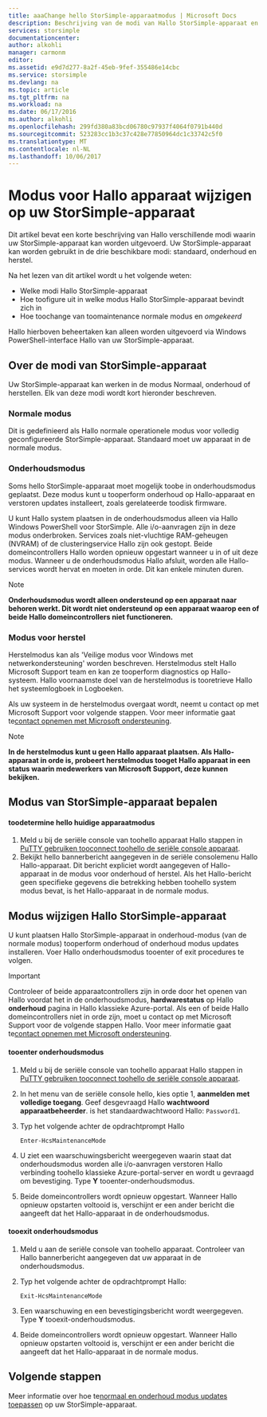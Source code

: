 ```yaml
---
title: aaaChange hello StorSimple-apparaatmodus | Microsoft Docs
description: Beschrijving van de modi van Hallo StorSimple-apparaat en wordt uitgelegd hoe toouse Windows PowerShell voor StorSimple toochange Hallo apparaatmodus.
services: storsimple
documentationcenter: 
author: alkohli
manager: carmonm
editor: 
ms.assetid: e9d7d277-8a2f-45eb-9fef-355486e14cbc
ms.service: storsimple
ms.devlang: na
ms.topic: article
ms.tgt_pltfrm: na
ms.workload: na
ms.date: 06/17/2016
ms.author: alkohli
ms.openlocfilehash: 299fd380a83bcd06780c97937f4064f0791b440d
ms.sourcegitcommit: 523283cc1b3c37c428e77850964dc1c33742c5f0
ms.translationtype: MT
ms.contentlocale: nl-NL
ms.lasthandoff: 10/06/2017
---
```

# <a name="change-hello-device-mode-on-your-storsimple-device"></a>Modus voor Hallo apparaat wijzigen op uw StorSimple-apparaat
Dit artikel bevat een korte beschrijving van Hallo verschillende modi waarin uw StorSimple-apparaat kan worden uitgevoerd. Uw StorSimple-apparaat kan worden gebruikt in de drie beschikbare modi: standaard, onderhoud en herstel. 

Na het lezen van dit artikel wordt u het volgende weten:

* Welke modi Hallo StorSimple-apparaat
* Hoe toofigure uit in welke modus Hallo StorSimple-apparaat bevindt zich in
* Hoe toochange van toomaintenance normale modus en *omgekeerd*

Hallo hierboven beheertaken kan alleen worden uitgevoerd via Windows PowerShell-interface Hallo van uw StorSimple-apparaat.

## <a name="about-storsimple-device-modes"></a>Over de modi van StorSimple-apparaat
Uw StorSimple-apparaat kan werken in de modus Normaal, onderhoud of herstellen. Elk van deze modi wordt kort hieronder beschreven.

### <a name="normal-mode"></a>Normale modus
Dit is gedefinieerd als Hallo normale operationele modus voor volledig geconfigureerde StorSimple-apparaat. Standaard moet uw apparaat in de normale modus.

### <a name="maintenance-mode"></a>Onderhoudsmodus
Soms hello StorSimple-apparaat moet mogelijk toobe in onderhoudsmodus geplaatst. Deze modus kunt u tooperform onderhoud op Hallo-apparaat en verstoren updates installeert, zoals gerelateerde toodisk firmware.

U kunt Hallo system plaatsen in de onderhoudsmodus alleen via Hallo Windows PowerShell voor StorSimple. Alle i/o-aanvragen zijn in deze modus onderbroken. Services zoals niet-vluchtige RAM-geheugen (NVRAM) of de clusteringservice Hallo zijn ook gestopt. Beide domeincontrollers Hallo worden opnieuw opgestart wanneer u in of uit deze modus. Wanneer u de onderhoudsmodus Hallo afsluit, worden alle Hallo-services wordt hervat en moeten in orde. Dit kan enkele minuten duren.

> [!NOTE]
> **Onderhoudsmodus wordt alleen ondersteund op een apparaat naar behoren werkt. Dit wordt niet ondersteund op een apparaat waarop een of beide Hallo domeincontrollers niet functioneren.**
> </br>
> 
> 

### <a name="recovery-mode"></a>Modus voor herstel
Herstelmodus kan als 'Veilige modus voor Windows met netwerkondersteuning' worden beschreven. Herstelmodus stelt Hallo Microsoft Support team en kan ze tooperform diagnostics op Hallo-systeem. Hallo voornaamste doel van de herstelmodus is tooretrieve Hallo het systeemlogboek in Logboeken.

Als uw systeem in de herstelmodus overgaat wordt, neemt u contact op met Microsoft Support voor volgende stappen. Voor meer informatie gaat te[contact opnemen met Microsoft ondersteuning](storsimple-contact-microsoft-support.md).

> [!NOTE]
> **In de herstelmodus kunt u geen Hallo apparaat plaatsen. Als Hallo-apparaat in orde is, probeert herstelmodus tooget Hallo apparaat in een status waarin medewerkers van Microsoft Support, deze kunnen bekijken.**
> 
> 

## <a name="determine-storsimple-device-mode"></a>Modus van StorSimple-apparaat bepalen
#### <a name="toodetermine-hello-current-device-mode"></a>toodetermine hello huidige apparaatmodus
1. Meld u bij de seriële console van toohello apparaat Hallo stappen in [PuTTY gebruiken tooconnect toohello de seriële console apparaat](storsimple-deployment-walkthrough.md#use-putty-to-connect-to-the-device-serial-console).
2. Bekijkt hello bannerbericht aangegeven in de seriële consolemenu Hallo Hallo-apparaat. Dit bericht expliciet wordt aangegeven of Hallo-apparaat in de modus voor onderhoud of herstel. Als het Hallo-bericht geen specifieke gegevens die betrekking hebben toohello system modus bevat, is het Hallo-apparaat in de normale modus.

## <a name="change-hello-storsimple-device-mode"></a>Modus wijzigen Hallo StorSimple-apparaat
U kunt plaatsen Hallo StorSimple-apparaat in onderhoud-modus (van de normale modus) tooperform onderhoud of onderhoud modus updates installeren. Voer Hallo onderhoudsmodus tooenter of exit procedures te volgen.

> [!IMPORTANT]
> Controleer of beide apparaatcontrollers zijn in orde door het openen van Hallo voordat het in de onderhoudsmodus, **hardwarestatus** op Hallo **onderhoud** pagina in Hallo klassieke Azure-portal. Als een of beide Hallo domeincontrollers niet in orde zijn, moet u contact op met Microsoft Support voor de volgende stappen Hallo. Voor meer informatie gaat te[contact opnemen met Microsoft ondersteuning](storsimple-contact-microsoft-support.md).
> 
> 

#### <a name="tooenter-maintenance-mode"></a>tooenter onderhoudsmodus
1. Meld u bij de seriële console van toohello apparaat Hallo stappen in [PuTTY gebruiken tooconnect toohello de seriële console apparaat](storsimple-deployment-walkthrough.md#use-putty-to-connect-to-the-device-serial-console).
2. In het menu van de seriële console hello, kies optie 1, **aanmelden met volledige toegang**. Geef desgevraagd Hallo **wachtwoord apparaatbeheerder**. is het standaardwachtwoord Hallo: `Password1`.
3. Typ het volgende achter de opdrachtprompt Hallo 
   
    `Enter-HcsMaintenanceMode`
4. U ziet een waarschuwingsbericht weergegeven waarin staat dat onderhoudsmodus worden alle i/o-aanvragen verstoren Hallo verbinding toohello klassieke Azure-portal-server en wordt u gevraagd om bevestiging. Type **Y** tooenter-onderhoudsmodus.
5. Beide domeincontrollers wordt opnieuw opgestart. Wanneer Hallo opnieuw opstarten voltooid is, verschijnt er een ander bericht die aangeeft dat het Hallo-apparaat in de onderhoudsmodus.

#### <a name="tooexit-maintenance-mode"></a>tooexit onderhoudsmodus
1. Meld u aan de seriële console van toohello apparaat. Controleer van Hallo bannerbericht aangegeven dat uw apparaat in de onderhoudsmodus.
2. Typ het volgende achter de opdrachtprompt Hallo:
   
    `Exit-HcsMaintenanceMode`
3. Een waarschuwing en een bevestigingsbericht wordt weergegeven. Type **Y** tooexit-onderhoudsmodus.
4. Beide domeincontrollers wordt opnieuw opgestart. Wanneer Hallo opnieuw opstarten voltooid is, verschijnt er een ander bericht die aangeeft dat het Hallo-apparaat in de normale modus.

## <a name="next-steps"></a>Volgende stappen
Meer informatie over hoe te[normaal en onderhoud modus updates toepassen](storsimple-update-device.md) op uw StorSimple-apparaat.

